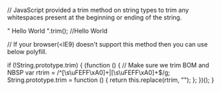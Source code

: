 // JavaScript provided a trim method on string types to trim any whitespaces present at the beginning or ending of the string.

"  Hello World   ".trim(); //Hello World

// If your browser(<IE9) doesn't support this method then you can use below polyfill.

if (!String.prototype.trim) {
  (function () {
    // Make sure we trim BOM and NBSP
    var rtrim = /^[\s\uFEFF\xA0]+|[\s\uFEFF\xA0]+$/g;
    String.prototype.trim = function () {
      return this.replace(rtrim, "");
    };
  })();
}
